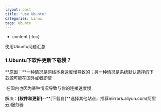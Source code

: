 ```yaml
---
layout: post
title: "Use Ubuntu"
categories: Linux
tags: Ubuntu
---
```


* content
{:toc}

使用Ubuntu问题汇总





### 1.Ubuntu下软件更新下载慢？

​	**原因：**一种情况是网络本身速度慢导致的；另一种情况是系统默认选择的下载源可能在国外或者即使

​	在国内也因为某种情况导致与你的连接速度慢

​	解决：**[软件和更新]**--**[下载自]**选择其他站点，推荐mirrors.aliyun.com(阿里云)服务器





